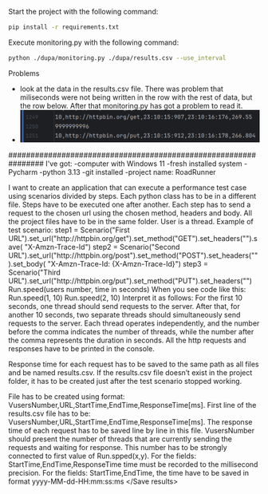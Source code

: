 Start the project with the following command:
```bash
pip install -r requirements.txt
```
Execute monitoring.py with the following command:
```bash
python ./dupa/monitoring.py ./dupa/results.csv --use_interval
```

Problems
- look at the data in the results.csv file. There was problem that miliseconds were not being written in the row with the rest of data, but the row below. After that monitoring.py has got a problem to read it.
- ![img.png](img.png)


################################################################
I've got:
-computer with Windows 11
-fresh installed system
-Pycharm
-python 3.13
-git installed
-project name: RoadRunner

<General informations>
I want to create an application that can execute a performance test case using scenarios divided by steps.
Each python class has to be in a different file.
Steps have to be executed one after another.
Each step has to send a request to the chosen url using the chosen method, headers and body.
All the project files have to be in the same folder.
User is a thread.
</General informations>

<Test scenario>
Example of test scenario:
step1 = Scenario("First URL").set_url("http://httpbin.org/get").set_method("GET").set_headers("").save(
    "X-Amzn-Trace-Id")
step2 = Scenario("Second URL").set_url("http://httpbin.org/post").set_method("POST").set_headers("").set_body(
    "X-Amzn-Trace-Id: {X-Amzn-Trace-Id}")
step3 = Scenario("Third URL").set_url("http://httpbin.org/put").set_method("PUT").set_headers("")
</Test scenario>

<Execute tests format>
Run.speed(users number, time in seconds)
When you see code like this:
Run.speed(1, 10)
Run.speed(2, 10)
Interpret it as follows:
For the first 10 seconds, one thread should send requests to the server.
After that, for another 10 seconds, two separate threads should simultaneously send requests to the server.
Each thread operates independently, and the number before the comma indicates the number of threads, while the number after the comma represents the duration in seconds.
</Execute tests format>

<Save results>
All the http requests and responses have to be printed in the console.

Response time for each request has to be saved to the same path as all files and be named results.csv. 
If the results.csv file doesn’t exist in the project folder, it has to be created just after the test scenario stopped working. 

File has to be created using format: VusersNumber,URL,StartTime,EndTime,ResponseTime[ms].
First line of the results.csv file has to be: VusersNumber,URL,StartTime,EndTime,ResponseTime[ms].
The response time of each request has to be saved line by line in this file.
VusersNumber should present the number of threads that are currently sending the requests and waiting for response. This number has to be strongly connected to first value of Run.spped(x,y).
For the fields: StartTime,EndTime,ResponseTime time must be recorded to the millisecond precision.
For the fields: StartTime,EndTime, the time have to be saved in format yyyy-MM-dd-HH:mm:ss:ms
</Save results>
